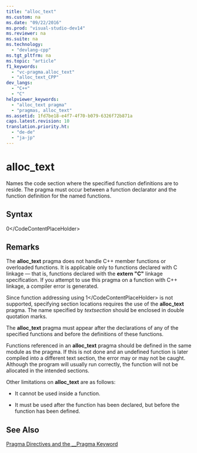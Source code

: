 ```yaml
---
title: "alloc_text"
ms.custom: na
ms.date: "09/22/2016"
ms.prod: "visual-studio-dev14"
ms.reviewer: na
ms.suite: na
ms.technology: 
  - "devlang-cpp"
ms.tgt_pltfrm: na
ms.topic: "article"
f1_keywords: 
  - "vc-pragma.alloc_text"
  - "alloc_text_CPP"
dev_langs: 
  - "C++"
  - "C"
helpviewer_keywords: 
  - "alloc_text pragma"
  - "pragmas, alloc_text"
ms.assetid: 1fd7be18-e4f7-4f70-b079-6326f72b871a
caps.latest.revision: 10
translation.priority.ht: 
  - "de-de"
  - "ja-jp"
---
```

# alloc_text
Names the code section where the specified function definitions are to reside. The pragma must occur between a function declarator and the function definition for the named functions.  
  
## Syntax  
  
<CodeContentPlaceHolder>0\</CodeContentPlaceHolder>  
## Remarks  
 The **alloc_text** pragma does not handle C++ member functions or overloaded functions. It is applicable only to functions declared with C linkage — that is, functions declared with the **extern "C"** linkage specification. If you attempt to use this pragma on a function with C++ linkage, a compiler error is generated.  
  
 Since function addressing using <CodeContentPlaceHolder>1\</CodeContentPlaceHolder> is not supported, specifying section locations requires the use of the **alloc_text** pragma. The name specified by *textsection* should be enclosed in double quotation marks.  
  
 The **alloc_text** pragma must appear after the declarations of any of the specified functions and before the definitions of these functions.  
  
 Functions referenced in an **alloc_text** pragma should be defined in the same module as the pragma. If this is not done and an undefined function is later compiled into a different text section, the error may or may not be caught. Although the program will usually run correctly, the function will not be allocated in the intended sections.  
  
 Other limitations on **alloc_text** are as follows:  
  
-   It cannot be used inside a function.  
  
-   It must be used after the function has been declared, but before the function has been defined.  
  
## See Also  
 [Pragma Directives and the __Pragma Keyword](../vs140/pragma-directives-and-the-__pragma-keyword.md)